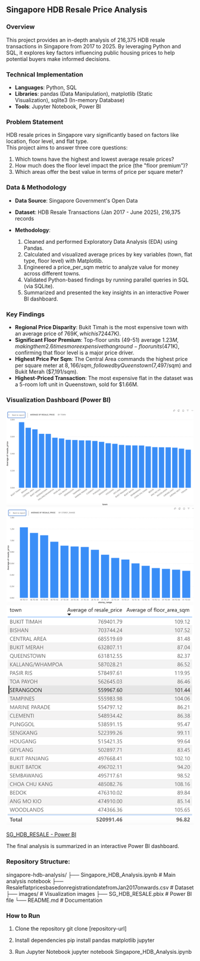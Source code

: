 ## Singapore HDB Resale Price Analysis

### Overview  
  
This project provides an in-depth analysis of 216,375 HDB resale transactions in Singapore from 2017 to 2025. By leveraging Python and SQL, it explores key factors influencing public housing prices to help potential buyers make informed decisions.  

### Technical Implementation
* ****Languages****: Python, SQL
* ****Libraries****: pandas (Data Manipulation), matplotlib (Static Visualization), sqlite3 (In-memory Database)
* ****Tools****: Jupyter Notebook, Power BI

### Problem Statement
HDB resale prices in Singapore vary significantly based on factors like location, floor level, and flat type.   
This project aims to answer three core questions:

1. Which towns have the highest and lowest average resale prices?
2. How much does the floor level impact the price (the "floor premium")?
3. Which areas offer the best value in terms of price per square meter?

### Data & Methodology

* ****Data Source****: Singapore Government's Open Data
* ****Dataset****: HDB Resale Transactions (Jan 2017 - June 2025), 216,375 records

* ****Methodology****:
  1. Cleaned and performed Exploratory Data Analysis (EDA) using Pandas.
  2. Calculated and visualized average prices by key variables (town, flat type, floor level) with Matplotlib.
  3. Engineered a price_per_sqm metric to analyze value for money across different towns.
  4. Validated Python-based findings by running parallel queries in SQL (via SQLite).
  5. Summarized and presented the key insights in an interactive Power BI dashboard.
 
### Key Findings

* ****Regional Price Disparity****: Bukit Timah is the most expensive town with an average price of $769K, which is 72% higher than Yishun ($447K).
* ****Significant Floor Premium****: Top-floor units (49-51) average $1.23M, making them 2.6 times more expensive than ground-floor units ($471K), confirming that floor level is a major price driver.
* ****Highest Price Per Sqm****: The Central Area commands the highest price per square meter at $8,166/sqm, followed by Queenstown ($7,497/sqm) and Bukit Merah ($7,191/sqm).
* ****Highest-Priced Transaction****: The most expensive flat in the dataset was a 5-room loft unit in Queenstown, sold for $1.66M.

### Visualization Dashboard (Power BI)

![Price by Town](images/price_by_town.png)
![Floor Premium Analysis](images/price_by_floor.png)
![Summary Statistics](images/summary_table.png)

[SG_HDB_RESALE - Power BI](https://app.powerbi.com/groups/me/reports/31425555-0594-497b-8f95-94db07df2f21/2567009a889da8942348?experience=power-bi)

The final analysis is summarized in an interactive Power BI dashboard. 

### Repository Structure:

singapore-hdb-analysis/
├── Singapore_HDB_Analysis.ipynb           # Main analysis notebook
├── ResaleflatpricesbasedonregistrationdatefromJan2017onwards.csv  # Dataset
├── images/                                # Visualization images
├── SG_HDB_RESALE.pbix                     # Power BI file
└── README.md                              # Documentation

### How to Run
1. Clone the repository
git clone [repository-url]

2. Install dependencies
pip install pandas matplotlib jupyter

3. Run Jupyter Notebook
jupyter notebook Singapore_HDB_Analysis.ipynb
